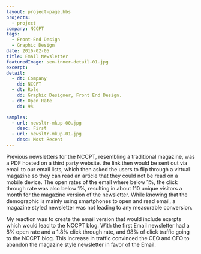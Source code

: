 ```yaml
---
layout: project-page.hbs
projects:
  - project
company: NCCPT
tags: 
  - Front-End Design
  - Graphic Design
date: 2016-02-05
title: Email Newsletter
featuredImage: sen-inner-detail-01.jpg
excerpt: 
detail:
  - dt: Company
    dd: NCCPT
  - dt: Role
    dd: Graphic Designer, Front End Design.
  - dt: Open Rate
    dd: 9% 

samples:
  - url: newsltr-mkup-00.jpg
    desc: First
  - url: newsltr-mkup-01.jpg
    desc: Most Recent
---
```


Previous newsletters for the NCCPT, resembling a traditional magazine, was a PDF hosted on a third party website. the link then would be sent out via email to our email lists, which then asked the users to flip through a virtual magazine so they can read an article that they could not be read on a mobile device. The open rates of the email where below 1%, the click through rate was also below 1%, resulting in about 110 unique visitors a month for the magazine version of the newsletter. While knowing that the demographic is mainly using smartphones to open and read email, a magazine styled newsletter was not leading to any measurable conversion. 

My reaction was to create the email version that would include exerpts which would lead to the NCCPT blog. With the first Email newsletter had a 8% open rate and a 1.8% click through rate, and 98% of click traffic going to the NCCPT blog. This increase in traffic convinced the CEO and CFO to abandon the magazine style newsletter in favor of the Email. 


